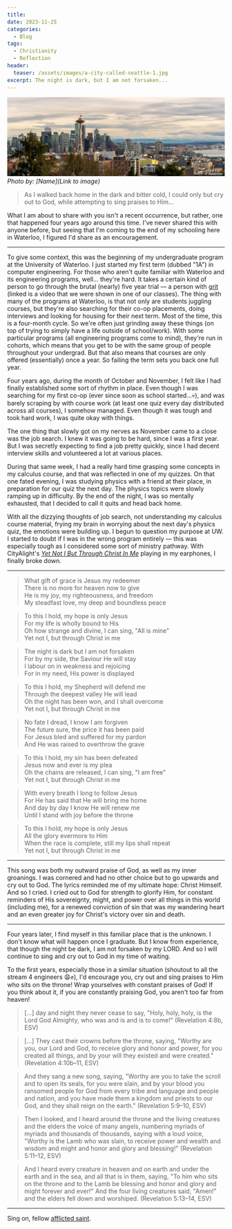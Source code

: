```yaml
---
title:
date: 2023-11-25
categories:
  - Blog
tags:
  - Christianity
  - Reflection
header:
  teaser: /assets/images/a-city-called-seattle-1.jpg
excerpt: The night is dark, but I am not forsaken...
---
```


![](/assets/images/a-city-called-seattle-1.jpg)
_Photo by: [Name](Link to image)_

> As I walked back home in the dark and bitter cold, I could only but cry out to God, while attempting to sing praises to Him...

What I am about to share with you isn't a recent occurrence, but rather, one that happened four years ago around this time. I've never shared this with anyone before, but seeing that I'm coming to the end of my schooling here in Waterloo, I figured I'd share as an encouragement.

---

To give some context, this was the beginning of my undergraduate program at the University of Waterloo. I just started my first term (dubbed "1A") in computer engineering. For those who aren't quite familiar with Waterloo and its engineering programs, well... they're hard. It takes a certain kind of person to go through the brutal (nearly) five year trial — a person with [grit](https://www.youtube.com/watch?v=H14bBuluwB8) (linked is a video that we were shown in one of our classes). The thing with many of the programs at Waterloo, is that not only are students juggling courses, but they're also searching for their co-op placements, doing interviews and looking for housing for their next term. Most of the time, this is a four-month cycle. So we're often just grinding away these things (on top of trying to simply have a life outside of school/work). With some particular programs (all engineering programs come to mind), they're run in cohorts, which means that you get to be with the same group of people throughout your undergrad. But that also means that courses are only offered (essentially) once a year. So failing the term sets you back one full year.

Four years ago, during the month of October and November, I felt like I had finally established some sort of rhythm in place. Even though I was searching for my first co-op (ever since soon as school started...💀), and was barely scraping by with course work (at least one quiz every day distributed across all courses), I somehow managed. Even though it was tough and took hard work, I was quite okay with things.

The one thing that slowly got on my nerves as November came to a close was the job search. I knew it was going to be hard, since I was a first year. But I was secretly expecting to find a job pretty quickly, since I had decent interview skills and volunteered a lot at various places.

During that same week, I had a really hard time grasping some concepts in my calculus course, and that was reflected in one of my quizzes. On that one fated evening, I was studying physics with a friend at their place, in preparation for our quiz the next day. The physics topics were slowly ramping up in difficulty. By the end of the night, I was so mentally exhausted, that I decided to call it quits and head back home.

With all the dizzying thoughts of job search, not understanding my calculus course material, frying my brain in worrying about the next day's physics quiz, the emotions were building up. I begun to question my purpose at UW. I started to doubt if I was in the wrong program entirely — this was especially tough as I considered some sort of ministry pathway. With CityAlight's [_Yet Not I But Through Christ In Me_](https://www.youtube.com/watch?v=hwc2d1Xt8gM) playing in my earphones, I finally broke down.

---

> What gift of grace is Jesus my redeemer  
> There is no more for heaven now to give  
> He is my joy, my righteousness, and freedom  
> My steadfast love, my deep and boundless peace

> To this I hold, my hope is only Jesus  
> For my life is wholly bound to His  
> Oh how strange and divine, I can sing, "All is mine"  
> Yet not I, but through Christ in me

> The night is dark but I am not forsaken  
> For by my side, the Saviour He will stay  
> I labour on in weakness and rejoicing  
> For in my need, His power is displayed

> To this I hold, my Shepherd will defend me  
> Through the deepest valley He will lead  
> Oh the night has been won, and I shall overcome  
> Yet not I, but through Christ in me

> No fate I dread, I know I am forgiven  
> The future sure, the price it has been paid  
> For Jesus bled and suffered for my pardon  
> And He was raised to overthrow the grave

> To this I hold, my sin has been defeated  
> Jesus now and ever is my plea  
> Oh the chains are released, I can sing, "I am free"  
> Yet not I, but through Christ in me

> With every breath I long to follow Jesus  
> For He has said that He will bring me home  
> And day by day I know He will renew me  
> Until I stand with joy before the throne

> To this I hold, my hope is only Jesus  
> All the glory evermore to Him  
> When the race is complete, still my lips shall repeat  
> Yet not I, but through Christ in me

---

This song was both my outward praise of God, as well as my inner groanings. I was cornered and had no other choice but to go upwards and cry out to God. The lyrics reminded me of my ultimate hope: Christ Himself. And so I cried. I cried out to God for strength to glorify Him, for constant reminders of His sovereignty, might, and power over all things in this world (including me), for a renewed conviction of sin that was my wandering heart and an even greater joy for Christ's victory over sin and death.

---

Four years later, I find myself in this familiar place that is the unknown. I don't know what will happen once I graduate. But I know from experience, that though the night be dark, I am not forsaken by my LORD. And so I will continue to sing and cry out to God in my time of waiting.

To the first years, especially those in a similar situation (shoutout to all the stream 4 engineers 😩✊), I'd encourage you, cry out and sing praises to Him who sits on the throne! Wrap yourselves with constant praises of God! If you think about it, if you are constantly praising God, you aren't too far from heaven!

> [...] day and night they never cease to say, "Holy, holy, holy, is the Lord God Almighty, who was and is and is to come!" (Revelation 4:8b, ESV)

> [...] They cast their crowns before the throne, saying, "Worthy are you, our Lord and God, to receive glory and honor and power, for you created all things, and by your will they existed and were created." (Revelation 4:10b–11, ESV)

> And they sang a new song, saying, "Worthy are you to take the scroll and to open its seals, for you were slain, and by your blood you ransomed people for God from every tribe and language and people and nation, and you have made them a kingdom and priests to our God, and they shall reign on the earth." (Revelation 5:9–10, ESV)

> Then I looked, and I heard around the throne and the living creatures and the elders the voice of many angels, numbering myriads of myriads and thousands of thousands, saying with a loud voice, "Worthy is the Lamb who was slain, to receive power and wealth and wisdom and might and honor and glory and blessing!" (Revelation 5:11–12, ESV)

> And I heard every creature in heaven and on earth and under the earth and in the sea, and all that is in them, saying, "To him who sits on the throne and to the Lamb be blessing and honor and glory and might forever and ever!" And the four living creatures said, "Amen!" and the elders fell down and worshiped. (Revelation 5:13–14, ESV)

---

Sing on, fellow [afflicted saint](https://www.youtube.com/watch?v=9zGbdg1YCYY).
